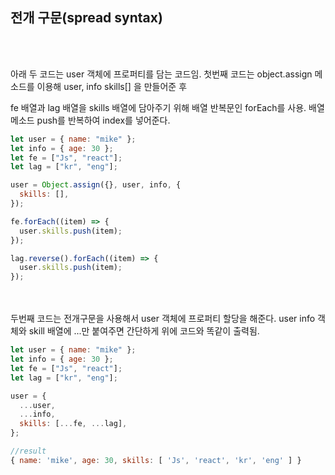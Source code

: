 ## 전개 구문(spread syntax)

<br>
<br>

아래 두 코드는 user 객체에 프로퍼티를 담는 코드임.
첫번째 코드는 object.assign 메소드를 이용해
user, info skills[] 을 만들어준 후

fe 배열과 lag 배열을 skills 배열에 담아주기 위해
배열 반복문인 forEach를 사용. 배열 메소드 push를 반복하여
index를 넣어준다.

```javascript
let user = { name: "mike" };
let info = { age: 30 };
let fe = ["Js", "react"];
let lag = ["kr", "eng"];

user = Object.assign({}, user, info, {
  skills: [],
});

fe.forEach((item) => {
  user.skills.push(item);
});

lag.reverse().forEach((item) => {
  user.skills.push(item);
});
```

<br>
<br>
두번째 코드는 전개구문을 사용해서 user 객체에 프로퍼티 할당을 해준다. user info 객체와 skill 배열에 ...만 붙여주면 간단하게 
위에 코드와 똑같이 출력됨.

```javascript
let user = { name: "mike" };
let info = { age: 30 };
let fe = ["Js", "react"];
let lag = ["kr", "eng"];

user = {
  ...user,
  ...info,
  skills: [...fe, ...lag],
};
```

```javascript
//result
{ name: 'mike', age: 30, skills: [ 'Js', 'react', 'kr', 'eng' ] }
```
